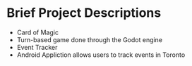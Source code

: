 # Brief Project Descriptions 
* Card of Magic
 * Turn-based game done through the Godot engine
* Event Tracker
 * Android Appliction allows users to track events in Toronto
